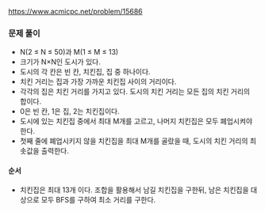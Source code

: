 https://www.acmicpc.net/problem/15686

### 문제 풀이
-  N(2 ≤ N ≤ 50)과 M(1 ≤ M ≤ 13)
- 크기가 N×N인 도시가 있다. 
-  도시의 각 칸은 빈 칸, 치킨집, 집 중 하나이다. 
- 치킨 거리는 집과 가장 가까운 치킨집 사이의 거리이다.
- 각각의 집은 치킨 거리를 가지고 있다. 도시의 치킨 거리는 모든 집의 치킨 거리의 합이다.
- 0은 빈 칸, 1은 집, 2는 치킨집이다.
- 도시에 있는 치킨집 중에서 최대 M개를 고르고, 나머지 치킨집은 모두 폐업시켜야 한다. 
- 첫째 줄에 폐업시키지 않을 치킨집을 최대 M개를 골랐을 때, 도시의 치킨 거리의 최솟값을 출력한다.



#### 순서
- 치킨집은 최대 13개 이다. 조합을 활용해서 남길 치킨집을  구한뒤, 남은 치킨집을 대상으로 모두 BFS를 구하여 최소 거리를 구한다.


